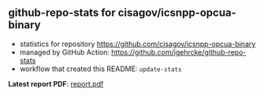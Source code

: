 ## github-repo-stats for cisagov/icsnpp-opcua-binary

- statistics for repository https://github.com/cisagov/icsnpp-opcua-binary
- managed by GitHub Action: https://github.com/jgehrcke/github-repo-stats
- workflow that created this README: `update-stats`

**Latest report PDF**: [report.pdf](https://github.com/idaholab/repository-statistics/raw/main/cisagov/icsnpp-opcua-binary/latest-report/report.pdf)

